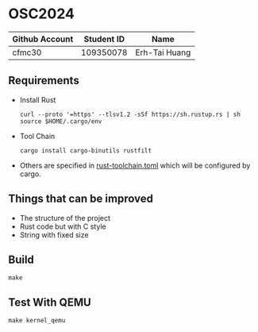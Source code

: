 
# OSC2024

| Github Account | Student ID | Name          |
|----------------|------------|---------------|
| cfmc30         | 109350078  | Erh-Tai Huang |

## Requirements

- Install Rust
    ```
    curl --proto '=https' --tlsv1.2 -sSf https://sh.rustup.rs | sh
    source $HOME/.cargo/env
    ```

- Tool Chain
    ```
    cargo install cargo-binutils rustfilt
    ```

- Others are specified in [rust-toolchain.toml](rust-toolchain.toml) which will be configured by cargo.

## Things that can be improved

- The structure of the project
- Rust code but with C style
- String with fixed size

## Build

```
make
```

## Test With QEMU

```
make kernel_qemu
```
